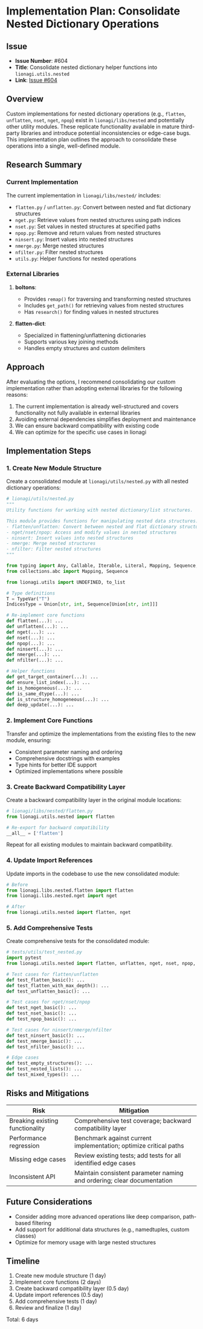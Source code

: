 # Implementation Plan: Consolidate Nested Dictionary Operations

## Issue
- **Issue Number**: #604
- **Title**: Consolidate nested dictionary helper functions into `lionagi.utils.nested`
- **Link**: [Issue #604](https://github.com/khive-ai/lionagi/issues/604)

## Overview

Custom implementations for nested dictionary operations (e.g., `flatten`, `unflatten`, `nset`, `nget`, `npop`) exist in `lionagi/libs/nested` and potentially other utility modules. These replicate functionality available in mature third-party libraries and introduce potential inconsistencies or edge-case bugs. This implementation plan outlines the approach to consolidate these operations into a single, well-defined module.

## Research Summary

### Current Implementation

The current implementation in `lionagi/libs/nested/` includes:
- `flatten.py` / `unflatten.py`: Convert between nested and flat dictionary structures
- `nget.py`: Retrieve values from nested structures using path indices
- `nset.py`: Set values in nested structures at specified paths
- `npop.py`: Remove and return values from nested structures
- `ninsert.py`: Insert values into nested structures
- `nmerge.py`: Merge nested structures
- `nfilter.py`: Filter nested structures
- `utils.py`: Helper functions for nested operations

### External Libraries

1. **boltons**:
   - Provides `remap()` for traversing and transforming nested structures
   - Includes `get_path()` for retrieving values from nested structures
   - Has `research()` for finding values in nested structures

2. **flatten-dict**:
   - Specialized in flattening/unflattening dictionaries
   - Supports various key joining methods
   - Handles empty structures and custom delimiters

## Approach

After evaluating the options, I recommend consolidating our custom implementation rather than adopting external libraries for the following reasons:

1. The current implementation is already well-structured and covers functionality not fully available in external libraries
2. Avoiding external dependencies simplifies deployment and maintenance
3. We can ensure backward compatibility with existing code
4. We can optimize for the specific use cases in lionagi

## Implementation Steps

### 1. Create New Module Structure

Create a consolidated module at `lionagi/utils/nested.py` with all nested dictionary operations:

```python
# lionagi/utils/nested.py
"""
Utility functions for working with nested dictionary/list structures.

This module provides functions for manipulating nested data structures:
- flatten/unflatten: Convert between nested and flat dictionary structures
- nget/nset/npop: Access and modify values in nested structures
- ninsert: Insert values into nested structures
- nmerge: Merge nested structures
- nfilter: Filter nested structures
"""

from typing import Any, Callable, Iterable, Literal, Mapping, Sequence, TypeVar, Union, overload
from collections.abc import Mapping, Sequence

from lionagi.utils import UNDEFINED, to_list

# Type definitions
T = TypeVar("T")
IndicesType = Union[str, int, Sequence[Union[str, int]]]

# Re-implement core functions
def flatten(...): ...
def unflatten(...): ...
def nget(...): ...
def nset(...): ...
def npop(...): ...
def ninsert(...): ...
def nmerge(...): ...
def nfilter(...): ...

# Helper functions
def get_target_container(...): ...
def ensure_list_index(...): ...
def is_homogeneous(...): ...
def is_same_dtype(...): ...
def is_structure_homogeneous(...): ...
def deep_update(...): ...
```

### 2. Implement Core Functions

Transfer and optimize the implementations from the existing files to the new module, ensuring:
- Consistent parameter naming and ordering
- Comprehensive docstrings with examples
- Type hints for better IDE support
- Optimized implementations where possible

### 3. Create Backward Compatibility Layer

Create a backward compatibility layer in the original module locations:

```python
# lionagi/libs/nested/flatten.py
from lionagi.utils.nested import flatten

# Re-export for backward compatibility
__all__ = ['flatten']
```

Repeat for all existing modules to maintain backward compatibility.

### 4. Update Import References

Update imports in the codebase to use the new consolidated module:

```python
# Before
from lionagi.libs.nested.flatten import flatten
from lionagi.libs.nested.nget import nget

# After
from lionagi.utils.nested import flatten, nget
```

### 5. Add Comprehensive Tests

Create comprehensive tests for the consolidated module:

```python
# tests/utils/test_nested.py
import pytest
from lionagi.utils.nested import flatten, unflatten, nget, nset, npop, ninsert, nmerge, nfilter

# Test cases for flatten/unflatten
def test_flatten_basic(): ...
def test_flatten_with_max_depth(): ...
def test_unflatten_basic(): ...

# Test cases for nget/nset/npop
def test_nget_basic(): ...
def test_nset_basic(): ...
def test_npop_basic(): ...

# Test cases for ninsert/nmerge/nfilter
def test_ninsert_basic(): ...
def test_nmerge_basic(): ...
def test_nfilter_basic(): ...

# Edge cases
def test_empty_structures(): ...
def test_nested_lists(): ...
def test_mixed_types(): ...
```

## Risks and Mitigations

| Risk | Mitigation |
|------|------------|
| Breaking existing functionality | Comprehensive test coverage; backward compatibility layer |
| Performance regression | Benchmark against current implementation; optimize critical paths |
| Missing edge cases | Review existing tests; add tests for all identified edge cases |
| Inconsistent API | Maintain consistent parameter naming and ordering; clear documentation |

## Future Considerations

- Consider adding more advanced operations like deep comparison, path-based filtering
- Add support for additional data structures (e.g., namedtuples, custom classes)
- Optimize for memory usage with large nested structures

## Timeline

1. Create new module structure (1 day)
2. Implement core functions (2 days)
3. Create backward compatibility layer (0.5 day)
4. Update import references (0.5 day)
5. Add comprehensive tests (1 day)
6. Review and finalize (1 day)

Total: 6 days